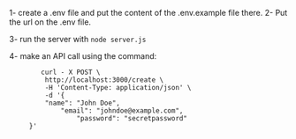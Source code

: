 1- create a .env file and put the content of the .env.example file there.
2- Put the url on the .env file.

3- run the server with 
`node server.js`

4- make an API call using the command:
````
        curl - X POST \
         http://localhost:3000/create \
         -H 'Content-Type: application/json' \
         -d '{
         "name": "John Doe",
             "email": "johndoe@example.com",
                 "password": "secretpassword"
     }'
  
 ````
